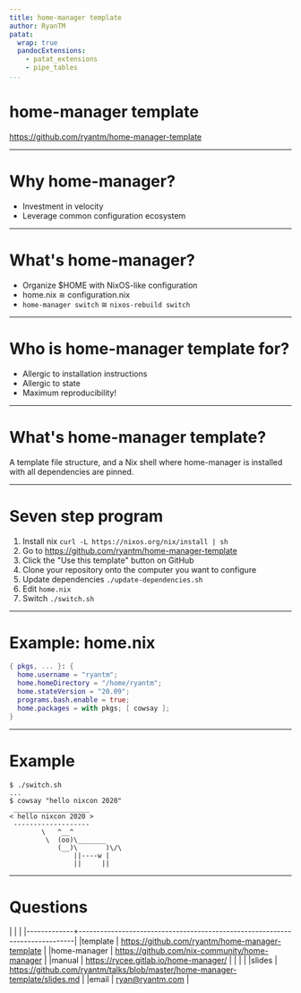 ```yaml
---
title: home-manager template
author: RyanTM
patat:
  wrap: true
  pandocExtensions:
    - patat_extensions
    - pipe_tables
...
```


# home-manager template

https://github.com/ryantm/home-manager-template

---

# Why home-manager?

* Investment in velocity
* Leverage common configuration ecosystem

---

# What's home-manager?

* Organize $HOME with NixOS-like configuration
* home.nix ≅ configuration.nix
* `home-manager switch` ≅ `nixos-rebuild switch`

---

# Who is home-manager template for?

* Allergic to installation instructions
* Allergic to state
* Maximum reproducibility!

---

# What's home-manager template?

A template file structure, and a Nix shell where home-manager is
installed with all dependencies are pinned.

---

# Seven step program

1. Install nix `curl -L https://nixos.org/nix/install | sh`
2. Go to https://github.com/ryantm/home-manager-template
3. Click the "Use this template" button on GitHub
4. Clone your repository onto the computer you want to configure
5. Update dependencies  `./update-dependencies.sh`
6. Edit `home.nix`
7. Switch `./switch.sh`

---

# Example: home.nix

```nix
{ pkgs, ... }: {
  home.username = "ryantm";
  home.homeDirectory = "/home/ryantm";
  home.stateVersion = "20.09";
  programs.bash.enable = true;
  home.packages = with pkgs; [ cowsay ];
}
```

---

# Example

```console
$ ./switch.sh
...
$ cowsay "hello nixcon 2020"
 ___________________
< hello nixcon 2020 >
 -------------------
        \   ^__^
         \  (oo)\_______
            (__)\       )\/\
                ||----w |
                ||     ||

```

---

# Questions

|             |                                                                             |
|-------------+-----------------------------------------------------------------------------|
|template     | https://github.com/ryantm/home-manager-template                             |
|home-manager | https://github.com/nix-community/home-manager                               |
|manual       | https://rycee.gitlab.io/home-manager/                                       |
|             |                                                                             |
|slides       | https://github.com/ryantm/talks/blob/master/home-manager-template/slides.md |
|email        | ryan@ryantm.com                                                             |
